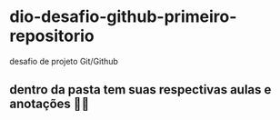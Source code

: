 # dio-desafio-github-primeiro-repositorio
desafio de projeto Git/Github
## dentro da pasta  tem suas respectivas aulas e anotações :woman_technologist:
